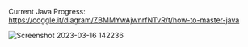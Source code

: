 Current Java Progress: https://coggle.it/diagram/ZBMMYwAjwnrfNTvR/t/how-to-master-java


![Screenshot 2023-03-16 142236](https://user-images.githubusercontent.com/59792254/225630451-2f27ddc8-2e12-441f-9e48-91da1f03d193.png)

